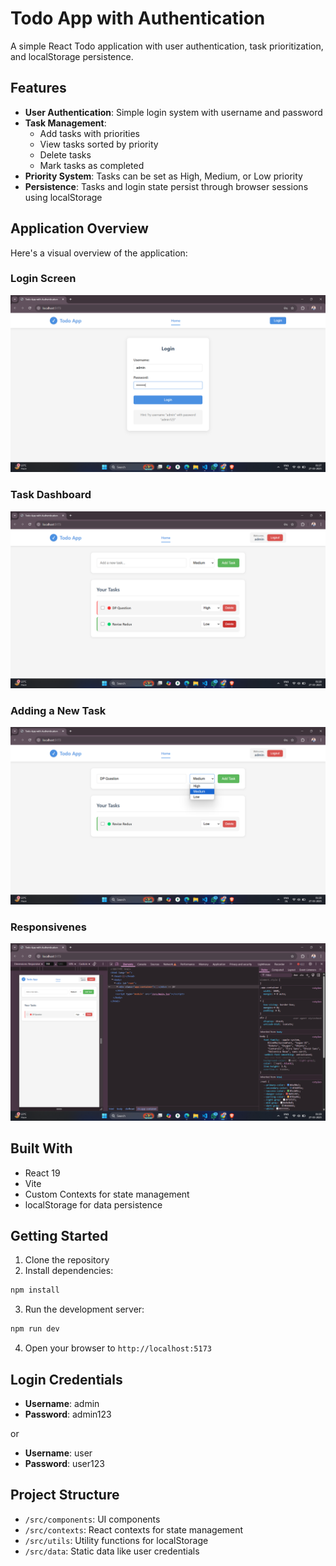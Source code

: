 # Todo App with Authentication

A simple React Todo application with user authentication, task prioritization, and localStorage persistence.

## Features

- **User Authentication**: Simple login system with username and password
- **Task Management**:
  - Add tasks with priorities
  - View tasks sorted by priority
  - Delete tasks
  - Mark tasks as completed
- **Priority System**: Tasks can be set as High, Medium, or Low priority
- **Persistence**: Tasks and login state persist through browser sessions using localStorage

## Application Overview

Here's a visual overview of the application:

### Login Screen

![Login Screen](./public/1.png)

### Task Dashboard

![Task Dashboard](./public/2.png)

### Adding a New Task

![Adding a Task](./public/3.png)

### Responsivenes

![Task Management](./public/4.png)

## Built With

- React 19
- Vite
- Custom Contexts for state management
- localStorage for data persistence

## Getting Started

1. Clone the repository
2. Install dependencies:

```bash
npm install
```

3. Run the development server:

```bash
npm run dev
```

4. Open your browser to `http://localhost:5173`

## Login Credentials

- **Username**: admin
- **Password**: admin123

or

- **Username**: user
- **Password**: user123

## Project Structure

- `/src/components`: UI components
- `/src/contexts`: React contexts for state management
- `/src/utils`: Utility functions for localStorage
- `/src/data`: Static data like user credentials
